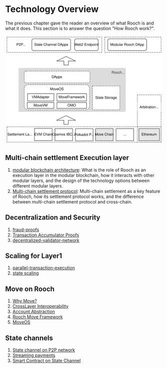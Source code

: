 # Technology Overview

The previous chapter gave the reader an overview of what Rooch is and what it does. This section is to answer the question "How Rooch work?".

![overview](/static/diagram/rooch-overview.svg)

## Multi-chain settlement Execution layer

1. [modular blockchain architecture](01-modular-blockchain-architecture/index.md): What is the role of Rooch as an execution layer in the modular blockchain, how it interacts with other modular layers, and the design of the technology options between different modular layers.
2. [Multi-chain settlement protocol](01-modular-blockchain-architecture/01-multi-chain-settlement-protocol.md): Multi-chain settlement as a key feature of Rooch, how its settlement protocol works, and the difference between multi-chain settlement protocol and cross-chain.

## Decentralization and Security

1. [fraud-proofs](02-fraud-proofs.md)
2. [Transaction Accumulator Proofs](03-transaction-accumulator-proofs.md)
3. [decentralized-validator-network](04-decentralized-validator-network.md)

## Scaling for Layer1

1. [parallel-transaction-execution](05-parallel-transaction-execution.md)
2. [state scaling](06-state-scaling.md)

## Move on Rooch

1. [Why Move?](07-move-on-rooch/index.md)
2. [CrossLayer Interoperability](07-move-on-rooch/01-cross-layer-interoperability.md)
3. [Account Abstraction](07-move-on-rooch/02-account-abstraction.md)
4. [Rooch Move Framework](07-move-on-rooch/03-rooch-framework.md)
5. [MoveOS](07-move-on-rooch/04-moveos.md)

## State channels

1. [State channel on P2P network](08-state-channel/index.md)
2. [Streaming payments](08-state-channel/01-streaming-payment.md)
3. [Smart Contract on State Channel](08-state-channel/02-channel-contract.md)
